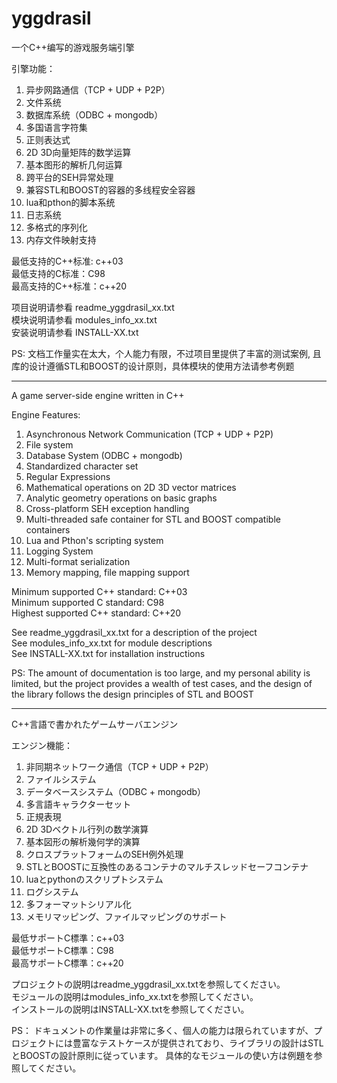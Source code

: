 # yggdrasil

一个C++编写的游戏服务端引擎

引擎功能：  
01. 异步网路通信（TCP + UDP + P2P）  
02. 文件系统  
03. 数据库系统（ODBC + mongodb）  
04. 多国语言字符集  
05. 正则表达式  
06. 2D 3D向量矩阵的数学运算  
07. 基本图形的解析几何运算  
08. 跨平台的SEH异常处理  
09. 兼容STL和BOOST的容器的多线程安全容器  
10. lua和pthon的脚本系统  
11. 日志系统  
12. 多格式的序列化  
13. 内存文件映射支持  

最低支持的C++标准: c++03  
最低支持的C标准：C98  
最高支持的C++标准：c++20  

项目说明请参看 readme_yggdrasil_xx.txt  
模块说明请参看 modules_info_xx.txt  
安装说明请参看 INSTALL-XX.txt  

PS: 文档工作量实在太大，个人能力有限，不过项目里提供了丰富的测试案例, 且库的设计遵循STL和BOOST的设计原则，具体模块的使用方法请参考例题

-----------------------------------------------------------------------

A game server-side engine written in C++

Engine Features:  
01. Asynchronous Network Communication (TCP + UDP + P2P)  
02. File system  
03. Database System (ODBC + mongodb)  
04. Standardized character set  
05. Regular Expressions  
06. Mathematical operations on 2D 3D vector matrices  
07. Analytic geometry operations on basic graphs  
08. Cross-platform SEH exception handling  
09. Multi-threaded safe container for STL and BOOST compatible containers  
10. Lua and Pthon's scripting system  
11. Logging System  
12. Multi-format serialization  
13. Memory mapping, file mapping support  

Minimum supported C++ standard: C++03  
Minimum supported C standard: C98  
Highest supported C++ standard: C++20  

See readme_yggdrasil_xx.txt for a description of the project  
See modules_info_xx.txt for module descriptions  
See INSTALL-XX.txt for installation instructions

PS: 
The amount of documentation is too large, and my personal ability is limited, but the project provides a wealth of test cases, 
and the design of the library follows the design principles of STL and BOOST

--------------------------------------------------------

C++言語で書かれたゲームサーバエンジン

エンジン機能：  
01. 非同期ネットワーク通信（TCP + UDP + P2P）  
02. ファイルシステム  
03. データベースシステム（ODBC + mongodb）  
04. 多言語キャラクターセット  
05. 正規表現  
06. 2D 3Dベクトル行列の数学演算  
07. 基本図形の解析幾何学的演算  
08. クロスプラットフォームのSEH例外処理  
09. STLとBOOSTに互換性のあるコンテナのマルチスレッドセーフコンテナ  
10. luaとpythonのスクリプトシステム  
11. ログシステム  
12. 多フォーマットシリアル化  
13. メモリマッピング、ファイルマッピングのサポート  

最低サポートC標準：c++03  
最低サポートC標準：C98  
最高サポートC標準：c++20  

プロジェクトの説明はreadme_yggdrasil_xx.txtを参照してください。  
モジュールの説明はmodules_info_xx.txtを参照してください。  
インストールの説明はINSTALL-XX.txtを参照してください。  

PS：
ドキュメントの作業量は非常に多く、個人の能力は限られていますが、プロジェクトには豊富なテストケースが提供されており、ライブラリの設計はSTLとBOOSTの設計原則に従っています。
具体的なモジュールの使い方は例題を参照してください。

